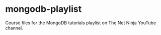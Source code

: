 # mongodb-playlist
Course files for the MongoDB tutorials playlist on The Net Ninja YouTube channel.

